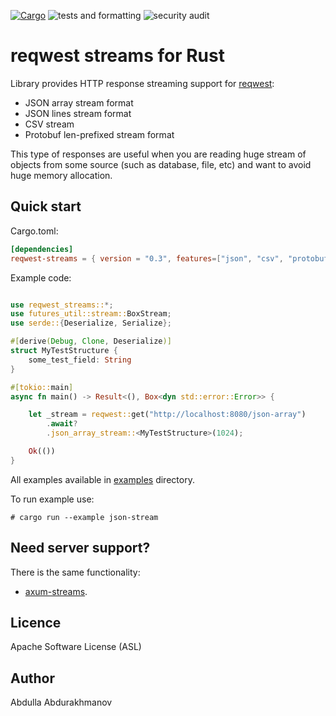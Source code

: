 [![Cargo](https://img.shields.io/crates/v/reqwest-streams.svg)](https://crates.io/crates/reqwest-streams)
![tests and formatting](https://github.com/abdolence/reqwest-streams-rs/workflows/tests%20&amp;%20formatting/badge.svg)
![security audit](https://github.com/abdolence/reqwest-streams-rs/workflows/security%20audit/badge.svg)

# reqwest streams for Rust

Library provides HTTP response streaming support for [reqwest](https://github.com/seanmonstar/reqwest):
- JSON array stream format
- JSON lines stream format
- CSV stream
- Protobuf len-prefixed stream format

This type of responses are useful when you are reading huge stream of objects from some source (such as database, file, etc)
and want to avoid huge memory allocation.

## Quick start

Cargo.toml:
```toml
[dependencies]
reqwest-streams = { version = "0.3", features=["json", "csv", "protobuf"] }
```

Example code:
```rust

use reqwest_streams::*;
use futures_util::stream::BoxStream;
use serde::{Deserialize, Serialize};

#[derive(Debug, Clone, Deserialize)]
struct MyTestStructure {
    some_test_field: String
}

#[tokio::main]
async fn main() -> Result<(), Box<dyn std::error::Error>> {

    let _stream = reqwest::get("http://localhost:8080/json-array")
        .await?
        .json_array_stream::<MyTestStructure>(1024);

    Ok(())
}
```

All examples available in [examples](examples) directory.

To run example use:
```
# cargo run --example json-stream
```

## Need server support?
There is the same functionality:
- [axum-streams](https://github.com/abdolence/axum-streams-rs).

## Licence
Apache Software License (ASL)

## Author
Abdulla Abdurakhmanov
